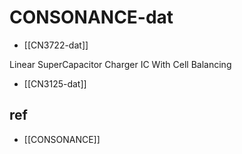 
# CONSONANCE-dat

- [[CN3722-dat]]

Linear SuperCapacitor Charger IC With Cell Balancing
- [[CN3125-dat]]







## ref 

- [[CONSONANCE]]